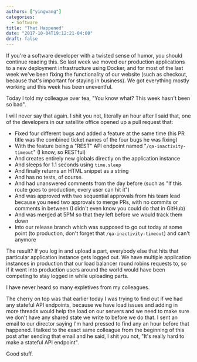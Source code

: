 ```yaml
---
authors: ["yingwang"]
categories:
  - Software
title: "That Happened"
date: "2017-10-04T19:12:21-04:00"
draft: false
---
```


If you're a software developer with a twisted sense of humor, you should continue reading this. So last week we moved our production applications to a new deployment infrastructure using Docker, and for most of the last week we've been fixing the functionality of our website (such as checkout, because that's important for staying in business). We got everything mostly working and this week has been uneventful.

Today I told my colleague over tea, "You know what? This week hasn't been so bad".

I will never say that again. I shit you not, literally an hour after I said that, one of the developers in our satellite office opened up a pull request that:

- Fixed four different bugs and added a feature at the same time (his PR title was the combined ticket names of the four bugs he was fixing)
- With the feature being a "REST" API endpoint named "`/qa-inactivity-timeout`" (I know, so RESTful)
- And creates entirely new globals directly on the application instance
- And sleeps for 1.1 seconds using `time.sleep`
- And finally returns an HTML snippet as a string
- And has no tests, of course.
- And had unanswered comments from the day before (such as "If this route goes to production, every user can hit it")
- And was approved with two sequential approvals from his team lead because you need two approvals to merge PRs, with no commits or comments in between (I didn't even know you could do that in GitHub)
- And was merged at 5PM so that they left before we would track them down
- Into our release branch which was supposed to go out today at some point (to production, don't forget that `/qa-inactivity-timeout`) and can't anymore

The result? If you log in and upload a part, everybody else that hits that particular application instance gets logged out. We have multiple application instances in production that our load balancer round robins requests to, so if it went into production users around the world would have been competing to stay logged in while uploading parts.

I have never heard so many expletives from my colleagues.

The cherry on top was that earlier today I was trying to find out if we had any stateful API endpoints, because we have load issues and adding in more threads would help the load on our servers and we need to make sure we don't have any shared state we write to before we do that. I sent an email to our director saying I'm hard pressed to find any an hour before that happened. I talked to the exact same colleague from the beginning of this post after sending that email and he said, I shit you not, "It's really hard to make a stateful API endpoint".

Good stuff.
